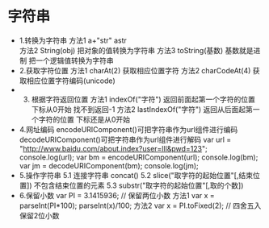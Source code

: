 # 字符串
- 1.转换为字符串
方法1 a+"str"     astr  
方法2 String(obj) 把对象的值转换为字符串
方法3 toString(基数) 基数就是进制 把一个逻辑值转换为字符串
- 2.获取字符位置
方法1 charAt(2) 获取相应位置字符
方法2 charCodeAt(4) 获取相应位置字符编码(unicode)
- 3. 根据字符返回位置
方法1 indexOf("字符") 返回前面起第一个字符的位置 下标从0开始 找不到返回-1
方法2 lastIndexOf("字符") 返回从后面起第一个字符的位置 下标还是从0开始
- 4.网址编码
encodeURIComponent()可把字符串作为url组件进行编码
decodeURIComponent()可把字符串作为url组件进行解码
var url = "http://www.baidu.com/about.index?user=lll&pwd=123";
console.log(url);
var bm = encodeURIComponent(url);
console.log(bm);
var jm = decodeURIComponent(bm);
console.log(jm);
- 5.操作字符串
5.1 连接字符串 concat()
5.2 slice("取字符的起始位置"[,结束位置])  不包含结束位置的元素
5.3 substr("取字符的起始位置"[,取的个数])
- 6.保留小数
var PI = 3.1415936; // 保留两位小数
方法1 var x = parseInt(PI*100); parseInt(x)/100;
方法2 var x = PI.toFixed(2);  // 四舍五入 保留2位小数